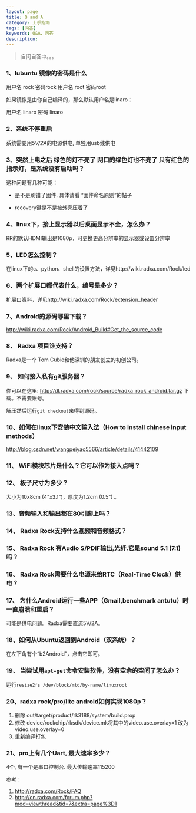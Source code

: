 ```yaml
---
layout: page
title: Q and A 
category: 上手指南
tags: [问答]
keywords: Q&A，问答
description: 
---
```


>自问自答中。。。


### 1、lubuntu 镜像的密码是什么

用户名 rock 密码rock 
用户名 root    密码root

如果镜像是由你自己编译的，那么默认用户名是linaro：

用户名 linaro 密码 linaro
     
### 2、系统不停重启

系统需要用*5V/2A*的电源供电,  单独用usb线供电

### 3、突然上电之后 绿色的灯不亮了 网口的绿色灯也不亮了 只有红色的指示灯，是系统没有启动吗？

这种问题有几种可能：

- 是不是刷错了固件. 具体请看 “固件命名原则”的帖子

- recovery键是不是被外壳压着了

### 4、linux下，接上显示器以后桌面显示不全，怎么办？

RR的默认HDMI输出是1080p，可更换更高分辨率的显示器或设置分辨率

### 5、LED怎么控制？

在linux下的c、python、shell的设置方法，详见http://wiki.radxa.com/Rock/led

### 6、两个扩展口都代表什么，编号是多少？

 扩展口资料，详见http://wiki.radxa.com/Rock/extension_header 
 
### 7、Android的源码哪里下载？

http://wiki.radxa.com/Rock/Android_Build#Get_the_source_code 

### 8、 Radxa 项目谁支持？

Radxa是一个 Tom Cubie和他深圳的朋友创立的初创公司。

### 9、 如何接入私有git服务器？

你可以在这里: http://dl.radxa.com/rock/source/radxa_rock_android.tar.gz 下载。不需要账号。

解压然后运行`git checkout`来得到源码。

### 10、如何在linux下安装中文输入法（How to install chinese input methods）

http://blog.csdn.net/wangpeiyao5566/article/details/41442109

### 11、 WiFi模块芯片是什么？它可以作为接入点吗？

### 12、 板子尺寸为多少？

大小为10x8cm (4"x3.1")，厚度为1.2cm (0.5") 。

### 13、音频输入和输出都在80引脚上吗？

### 14、 Radxa Rock支持什么视频和音频格式？

### 15、 Radxa Rock 有Audio S/PDIF输出,光纤.它是sound 5.1 (7.1)吗？

### 16、 Radxa Rock需要什么电源来给RTC（Real-Time Clock）供电？ 

### 17、 为什么Android运行一些APP（Gmail,benchmark antutu）时一直崩溃和重启？

可能是供电问题。Radxa需要直流5V/2A。

### 18、如何从Ubuntu返回到Android（双系统）？

在左下角有个“b2Android”，点击它即可。

### 19、 当尝试用`apt-get`命令安装软件，没有空余的空间了怎么办？

运行`resize2fs /dev/block/mtd/by-name/linuxroot`

### 20、radxa rock/pro/lite android如何实现1080p？

1. 删除 out/target/product/rk3188/system/build.prop
2. 修改 device/rockchip/rksdk/device.mk将其中的video.use.overlay=1  改为 video.use.overlay=0
3. 重新编译打包

### 21、pro上有几个Uart, 最大速率多少？

4个, 有一个是串口控制台.  最大传输速率115200 


参考：

1. http://radxa.com/Rock/FAQ
2. http://cn.radxa.com/forum.php?mod=viewthread&tid=7&extra=page%3D1  

